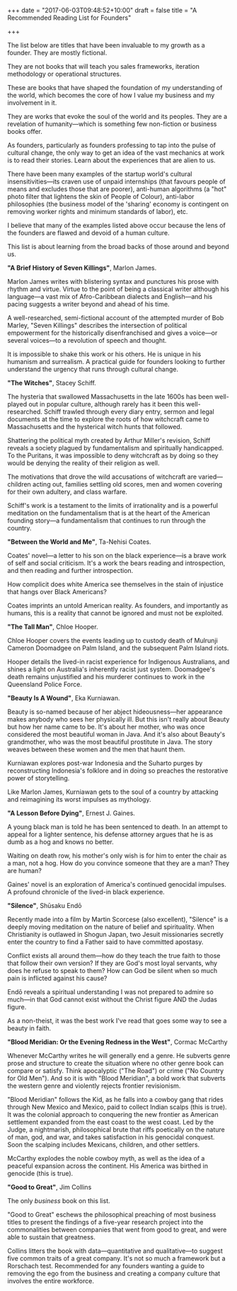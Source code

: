 +++
date = "2017-06-03T09:48:52+10:00"
draft = false
title = "A Recommended Reading List for Founders"

+++

The list below are titles that have been invaluable to my growth as a founder. They are mostly fictional.

They are not books that will teach you sales frameworks, iteration methodology or operational structures.

These are books that have shaped the foundation of my understanding of the world, which becomes the core of how I value my business and my involvement in it.

They are works that evoke the soul of the world and its peoples. They are a revelation of humanity—which is something few non-fiction or business books offer.

As founders, particularly as founders professing to tap into the pulse of cultural change, the only way to get an idea of the vast mechanics at work is to read their stories. Learn about the experiences that are alien to us.

There have been many examples of the startup world's cultural insensitivities—its craven use of unpaid internships (that favours people of means and excludes those that are poorer), anti-human algorithms (a "hot" photo filter that lightens the skin of People of Colour), anti-labor philosophies (the business model of the 'sharing' economy is contingent on removing worker rights and minimum standards of labor), etc.

I believe that many of the examples listed above occur because the lens of the founders are flawed and devoid of a human culture.

This list is about learning from the broad backs of those around and beyond us.

**"A Brief History of Seven Killings"**, Marlon James.

Marlon James writes with blistering syntax and punctures his prose with rhythm and virtue. Virtue to the point of being a classical writer although his language—a vast mix of Afro-Caribbean dialects and English—and his pacing suggests a writer beyond and ahead of his time.

A well-researched, semi-fictional account of the attempted murder of Bob Marley, "Seven Killings" describes the intersection of political empowerment for the historically disenfranchised and gives a voice—or several voices—to a revolution of speech and thought.

It is impossible to shake this work or his others. He is unique in his humanism and surrealism. A practical guide for founders looking to further understand the urgency that runs through cultural change.

**"The Witches"**, Stacey Schiff.

The hysteria that swallowed Massachusetts in the late 1600s has been well-played out in popular culture, although rarely has it been this well-researched. Schiff trawled through every diary entry, sermon and legal documents at the time to explore the roots of how witchcraft came to Massachusetts and the hysterical witch hunts that followed.

Shattering the political myth created by Arthur Miller's revision, Schiff reveals a society plagued by fundamentalism and spiritually handicapped. To the Puritans, it was impossible to deny witchcraft as by doing so they would be denying the reality of their religion as well.

The motivations that drove the wild accusations of witchcraft are varied—children acting out, families settling old scores, men and women covering for their own adultery, and class warfare.

Schiff's work is a testament to the limits of irrationality and is a powerful meditation on the fundamentalism that is at the heart of the American founding story—a fundamentalism that continues to run through the country.

**"Between the World and Me"**, Ta-Nehisi Coates.

Coates' novel—a letter to his son on the black experience—is a brave work of self and social criticism. It's a work the bears reading and introspection, and then reading and further introspection.

How complicit does white America see themselves in the stain of injustice that hangs over Black Americans?

Coates imprints an untold American reality. As founders, and importantly as humans, this is a reality that cannot be ignored and must not be exploited.

**"The Tall Man"**, Chloe Hooper.

Chloe Hooper covers the events leading up to custody death of Mulrunji Cameron Doomadgee on Palm Island, and the subsequent Palm Island riots.

Hooper details the lived-in racist experience for Indigenous Australians, and shines a light on Australia's inherently racist just system. Doomadgee's death remains unjustified and his murderer continues to work in the Queensland Police Force.

**"Beauty Is A Wound"**, Eka Kurniawan.

Beauty is so-named because of her abject hideousness—her appearance makes anybody who sees her physically ill. But this isn't really about Beauty but how her name came to be. It's about her mother, who was once considered the most beautiful woman in Java. And it's also about Beauty's grandmother, who was the most beautiful prostitute in Java. The story weaves between these women and the men that haunt them.

Kurniawan explores post-war Indonesia and the Suharto purges by reconstructing Indonesia's folklore and in doing so preaches the restorative power of storytelling.

Like Marlon James, Kurniawan gets to the soul of a country by attacking and reimagining its worst impulses as mythology.

**"A Lesson Before Dying"**, Ernest J. Gaines.

A young black man is told he has been sentenced to death. In an attempt to appeal for a lighter sentence, his defense attorney argues that he is as dumb as a hog and knows no better.

Waiting on death row, his mother's only wish is for him to enter the chair as a man, not a hog. How do you convince someone that they are a man? They are human?

Gaines' novel is an exploration of America's continued genocidal impulses. A profound chronicle of the lived-in black experience.

**"Silence"**, Shūsaku Endō

Recently made into a film by Martin Scorcese (also excellent), "Silence" is a deeply moving meditation on the nature of belief and spirituality. When Christianity is outlawed in Shogun Japan, two Jesuit missionaries secretly enter the country to find a Father said to have committed apostasy.

Conflict exists all around them—how do they teach the true faith to those that follow their own version? If they are God's most loyal servants, why does he refuse to speak to them? How can God be silent when so much pain is inflicted against his cause?

Endō reveals a spiritual understanding I was not prepared to admire so much—in that God cannot exist without the Christ figure AND the Judas figure.

As a non-theist, it was the best work I've read that goes some way to see a beauty in faith.

**"Blood Meridian: Or the Evening Redness in the West"**, Cormac McCarthy

Whenever McCarthy writes he will generally end a genre. He subverts genre prose and structure to create the situation where no other genre book can compare or satisfy. Think apocalyptic ("The Road") or crime ("No Country for Old Men"). And so it is with "Blood Meridian", a bold work that subverts the western genre and violently rejects frontier revisionism.

"Blood Meridian" follows the Kid, as he falls into a cowboy gang that rides through New Mexico and Mexico, paid to collect Indian scalps (this is true). It was the colonial approach to conquering the new frontier as American settlement expanded from the east coast to the west coast. Led by the Judge, a nightmarish, philosophical brute that riffs poetically on the nature of man, god, and war, and takes satisfaction in his genocidal conquest. Soon the scalping includes Mexicans, children, and other settlers.

McCarthy explodes the noble cowboy myth, as well as the idea of a peaceful expansion across the continent. His America was birthed in genocide (this is true).

**"Good to Great"**, Jim Collins

The only *business* book on this list.

"Good to Great" eschews the philosophical preaching of most business titles to present the findings of a five-year research project into the commonalities between companies that went from good to great, and were able to sustain that greatness.

Collins litters the book with data—quantitative and qualitative—to suggest five common traits of a great company. It's not so much a framework but a Rorschach test. Recommended for any founders wanting a guide to removing the ego from the business and creating a company culture that involves the entire workforce.
